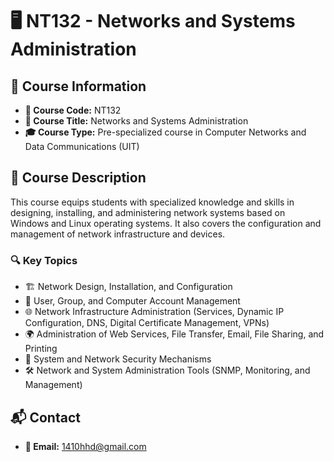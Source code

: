 # 🖥️ NT132 - Networks and Systems Administration

## 📌 Course Information
- **📛 Course Code:** NT132  
- **📖 Course Title:** Networks and Systems Administration  
- **🎓 Course Type:** Pre-specialized course in Computer Networks and Data Communications (UIT)  

## 📜 Course Description
This course equips students with specialized knowledge and skills in designing, installing, and administering network systems based on Windows and Linux operating systems. It also covers the configuration and management of network infrastructure and devices.  

### 🔍 **Key Topics**
- 🏗️ Network Design, Installation, and Configuration  
- 👤 User, Group, and Computer Account Management  
- 🌐 Network Infrastructure Administration (Services, Dynamic IP Configuration, DNS, Digital Certificate Management, VPNs)  
- 🌍 Administration of Web Services, File Transfer, Email, File Sharing, and Printing  
- 🔐 System and Network Security Mechanisms  
- 🛠️ Network and System Administration Tools (SNMP, Monitoring, and Management)  

## 📬 Contact
- **💌 Email:** 1410hhd@gmail.com
